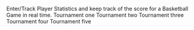 Enter/Track Player Statistics and keep track of the score for a Basketball Game in real time.
Tournament one 
Tournament two 
Tournament three
Tournament four
Tournament five 


